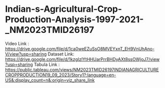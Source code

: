 # Indian-s-Agricultural-Crop-Production-Analysis-1997-2021-_NM2023TMID26197
Video Link : https://drive.google.com/file/d/1ca0weEZuSsO8MVEYxnT_EH9VnUhAno-V/view?usp=sharing
Dataset Link: https://drive.google.com/file/d/1kzgIzlYtHHUarPrrBHDyAXt8ssOWjoJ7/view?usp=sharing
Tabula Link : https://public.tableau.com/views/NM2023TMID26197INDIANAGRICULTURECROPPRODUCTION19_09_2023/Story1?:language=en-US&:display_count=n&:origin=viz_share_link
